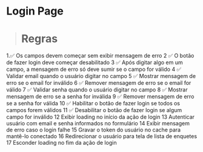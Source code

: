 
# Login Page

> # Regras

1.✅ Os campos devem começar sem exibir mensagem de erro
2 ✅ O botão de fazer login deve começar desabilitado
3 ✅ Após digitar algo em um campo, a mensagem de erro só deve sumir se o campo for válido
4 ✅ Validar email quando o usuário digitar no campo
5 ✅ Mostrar mensagem de erro se o email for inválido
6 ✅ Remover mensagem de erro se o email for válido
7 ✅ Validar senha quando o usuário digitar no campo
8 ✅ Mostrar mensagem de erro se a senha for inválida
9 ✅ Remover mensagem de erro se a senha for válida
10 ✅ Habilitar o botão de fazer login se todos os campos forem válidos
11 ✅ Desabilitar o botão de fazer login se algum campo for inválido
12 Exibir loading no início da ação de login
13 Autenticar usuário com email e senha informados no formulário
14 Exibir mensagem de erro caso o login falhe
15 Gravar o token do usuário no cache para mantê-lo conectado
16 Redirecionar o usuário para tela de lista de enquetes
17 Esconder loading no fim da ação de login